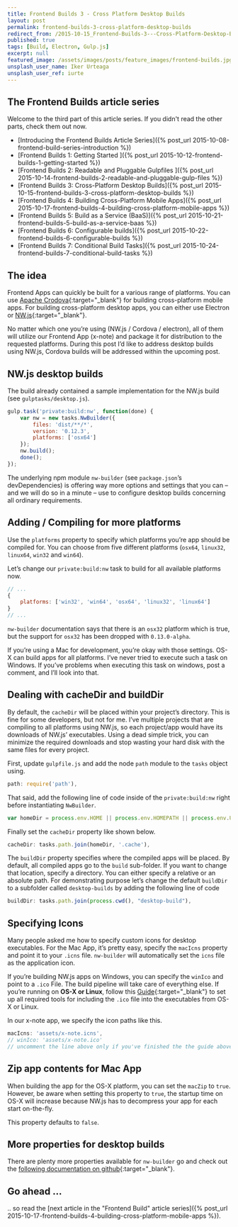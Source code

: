 ```yaml
---
title: Frontend Builds 3 - Cross Platform Desktop Builds
layout: post
permalink: frontend-builds-3-cross-platform-desktop-builds
redirect_from: /2015-10-15_Frontend-Builds-3---Cross-Platform-Desktop-Builds-712a2d6148da
published: true
tags: [Build, Electron, Gulp.js]
excerpt: null
featured_image: /assets/images/posts/feature_images/frontend-builds.jpg
unsplash_user_name: Iker Urteaga
unsplash_user_ref: iurte
---
```

## The Frontend Builds article series
 Welcome to the third part of this article series. If you didn't read the other parts, check them out now.

 * [Introducing the Frontend Builds Article Series]({% post_url 2015-10-08-frontend-build-series-introduction %})
 * [Frontend Builds 1: Getting Started ]({% post_url 2015-10-12-frontend-builds-1-getting-started %})
 * [Frontend Builds 2: Readable and Pluggable Gulpfiles  ]({% post_url 2015-10-14-frontend-builds-2-readable-and-pluggable-gulp-files %})
 * [Frontend Builds 3: Cross-Platform Desktop Builds]({% post_url 2015-10-15-frontend-builds-3-cross-platform-desktop-builds %})
 * [Frontend Builds 4: Building Cross-Platform Mobile Apps]({% post_url 2015-10-17-frontend-builds-4-building-cross-platform-mobile-apps %})
 * [Frontend Builds 5: Build as a Service (BaaS)]({% post_url 2015-10-21-frontend-builds-5-build-as-a-service-baas %})
 * [Frontend Builds 6: Configurable builds]({% post_url 2015-10-22-frontend-builds-6-configurable-builds %})
 * [Frontend Builds 7: Conditional Build Tasks]({% post_url 2015-10-24-frontend-builds-7-conditional-build-tasks %})

## The idea

Frontend Apps can quickly be built for a various range of platforms. You can use [Apache Crodova](http://cordova.apache.org){:target="_blank"} for building cross-platform mobile apps. For building cross-platform desktop apps, you can either use Electron or [NW.js](http://nwjs.io){:target="_blank"}.

No matter which one you’re using (NW.js / Cordova / electron), all of them will utilize our Frontend App (x-note) and package it for distribution to the requested platforms. During this post I’d like to address desktop builds using NW.js, Cordova builds will be addressed within the upcoming post.

## NW.js desktop builds

The build already contained a sample implementation for the NW.js build (see `gulptasks/desktop.js`).

```javascript
gulp.task('private:build:nw', function(done) {
    var nw = new tasks.NwBuilder({
        files: 'dist/**/*',
        version: '0.12.3',
        platforms: ['osx64']
    });
    nw.build();
    done();
});

```

The underlying npm module `nw-builder` (see `package.json`’s devDependencies) is offering way more options and settings that you can – and we will do so in a minute – use to configure desktop builds concerning all ordinary requirements.

## Adding / Compiling for more platforms

Use the `platforms` property to specify which platforms you’re app should be compiled for. You can choose from five different platforms (`osx64`, `linux32`, `linux64`, `win32` and `win64`).

Let’s change our `private:build:nw` task to build for all available platforms now.

```javascript
// ...
{
    platforms: ['win32', 'win64', 'osx64', 'linux32', 'linux64']
}
// ...

```

`nw-builder` documentation says that there is an `osx32` platform which is true, but the support for `osx32` has been dropped with `0.13.0-alpha`.

If you’re using a Mac for development, you’re okay with those settings. OS-X can build apps for all platforms. I’ve never tried to execute such a task on Windows. If you’ve problems when executing this task on windows, post a comment, and I’ll look into that.

## Dealing with cacheDir and buildDir

By default, the `cacheDir` will be placed within your project’s directory. This is fine for some developers, but not for me. I’ve multiple projects that are compiling to all platforms using NW.js, so each project/app would have its downloads of NW.js’ executables. Using a dead simple trick, you can minimize the required downloads and stop wasting your hard disk with the same files for every project.

First, update `gulpfile.js` and add the node `path` module to the `tasks` object using.

```javascript
path: require('path'),

```

That said, add the following line of code inside of the `private:build:nw` right before instantiating `NwBuilder`.

```javascript
var homeDir = process.env.HOME || process.env.HOMEPATH || process.env.USERPROFILE;

```

Finally set the `cacheDir` property like shown below.

```javascript
cacheDir: tasks.path.join(homeDir, '.cache'),

```

The `buildDir` property specifies where the compiled apps will be placed. By default, all compiled apps go to the `build` sub-folder. If you want to change that location, specify a directory. You can either specify a relative or an absolute path. For demonstrating purpose let’s change the default `buildDir` to a subfolder called `desktop-builds` by adding the following line of code

```javascript
buildDir: tasks.path.join(process.cwd(), "desktop-build"),

```

## Specifying Icons

Many people asked me how to specify custom icons for desktop executables. For the Mac App, it’s pretty easy, specify the `macIcns` property and point it to your `.icns` file. `nw-builder` will automatically set the `icns` file as the application icon.

If you’re building NW.js apps on Windows, you can specify the `winIco` and point to a `.ico` File. The build pipeline will take care of everything else. If you’re running on **OS-X or Linux**, follow this [Guide](https://github.com/nwjs/nw.js/wiki/Icons){:target="_blank"} to set up all required tools for including the `.ico` file into the executables from OS-X or Linux.

In our x-note app, we specify the icon paths like this.

```javascript
macIcns: 'assets/x-note.icns',
// winIco: 'assets/x-note.ico'
// uncomment the line above only if you've finished the the guide above

```

## Zip app contents for Mac App

When building the app for the OS-X platform, you can set the `macZip` to `true`. However, be aware when setting this property to `true`, the startup time on OS-X will increase because NW.js has to decompress your app for each start on-the-fly.

This property defaults to `false`.

## More properties for desktop builds

There are plenty more properties available for `nw-builder` go and check out the [following documentation on github](https://github.com/nwjs/nw-builder){:target="_blank"}.

## Go ahead ...

.. so read the [next article in the "Frontend Build" article series]({% post_url 2015-10-17-frontend-builds-4-building-cross-platform-mobile-apps %}).


